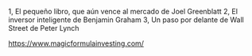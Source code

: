 1, El pequeño libro, que aún vence al mercado de Joel Greenblatt
2, El inversor inteligente de Benjamin Graham
3, Un paso por delante de Wall Street de Peter Lynch






https://www.magicformulainvesting.com/